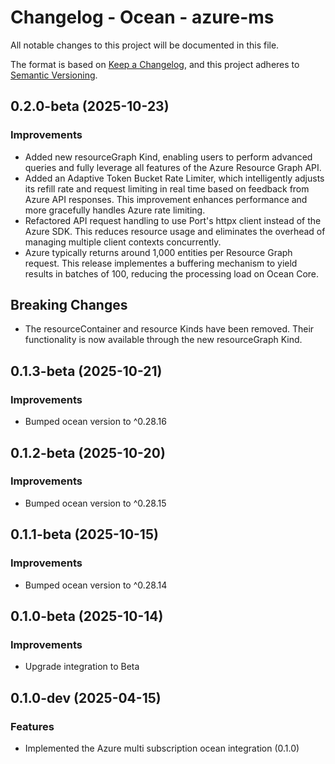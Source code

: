 # Changelog - Ocean - azure-ms

All notable changes to this project will be documented in this file.

The format is based on [Keep a Changelog](https://keepachangelog.com/en/1.0.0/),
and this project adheres to [Semantic Versioning](https://semver.org/spec/v2.0.0.html).

<!-- towncrier release notes start -->

## 0.2.0-beta (2025-10-23)


### Improvements

- Added new resourceGraph Kind, enabling users to perform advanced queries and fully leverage all features of the Azure Resource Graph API.
- Added an Adaptive Token Bucket Rate Limiter, which intelligently adjusts its refill rate and request limiting in real time based on feedback from Azure API responses. This improvement enhances performance and more gracefully handles Azure rate limiting.
- Refactored API request handling to use Port's httpx client instead of the Azure SDK. This reduces resource usage and eliminates the overhead of managing multiple client contexts concurrently.
- Azure typically returns around 1,000 entities per Resource Graph request. This release implementes a buffering mechanism to yield results in batches of 100, reducing the processing load on Ocean Core.

## Breaking Changes

- The resourceContainer and resource Kinds have been removed. Their functionality is now available through the new resourceGraph Kind.


## 0.1.3-beta (2025-10-21)


### Improvements

- Bumped ocean version to ^0.28.16


## 0.1.2-beta (2025-10-20)


### Improvements

- Bumped ocean version to ^0.28.15


## 0.1.1-beta (2025-10-15)


### Improvements

- Bumped ocean version to ^0.28.14


## 0.1.0-beta (2025-10-14)

### Improvements

- Upgrade integration to Beta


## 0.1.0-dev (2025-04-15)

### Features

- Implemented the Azure multi subscription ocean integration (0.1.0)
